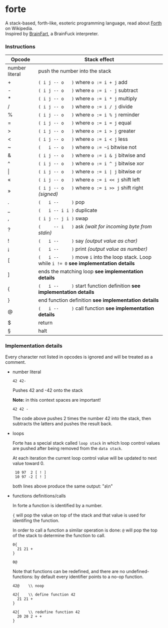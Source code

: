 # forte

A stack-based, forth-like, esoteric programming language, read about [Forth](https://en.wikipedia.org/wiki/Forth_(programming_language)) on Wikipedia.  
Inspired by [BrainFart](https://github.com/daddinuz/brainfart), a BrainFuck interpreter.

### Instructions

| Opcode         | Stack effect                                                                          |
|----------------|---------------------------------------------------------------------------------------|
| number literal | push the number into the stack
| \+             | `( i j -- o   )` where `o := i + j`  add
| \-             | `( i j -- o   )` where `o := i - j`  subtract
| \*             | `( i j -- o   )` where `o := i * j`  multiply
| \/             | `( i j -- o   )` where `o := i / j`  divide
| \%             | `( i j -- o   )` where `o := i % j`  reminder
| \=             | `( i j -- o   )` where `o := i = j`  equal
| \>             | `( i j -- o   )` where `o := i > j`  greater
| \<             | `( i j -- o   )` where `o := i < j`  less
| \~             | `(   i -- o   )` where `o := ~i`     bitwise not
| \&             | `( i j -- o   )` where `o := i & j`  bitwise and
| \^             | `( i j -- o   )` where `o := i ^ j`  bitwise xor
| \|             | `( i j -- o   )` where `o := i \| j` bitwise or
| «              | `( i j -- o   )` where `o := i << j` shift left
| »              | `( i j -- o   )` where `o := i >> j` shift right *(signed)*
| \.             | `(   i --     )`                     pop
| \_             | `(   i -- i i )`                     duplicate
| \,             | `( i j -- j i )`                     swap
| \?             | `(     -- i   )`                     ask *(wait for incoming byte from stdin)*
| \!             | `(   i --     )`                     say *(output value as char)*
| ¡              | `(   i --     )`                     print *(output value as number)*
| \[             | `(   i --     )`                     move `i` into the loop stack. Loop while `i != 0` **see implementation details**
| \]             |                                      ends the matching loop **see implementation details**
| \{             | `(   i --     )`                     start function definition **see implementation details**
| \}             |                                      end function definition **see implementation details**
| @              | `(   i --     )`                     call function **see implementation details**
| $              |                                      return
| §              |                                      halt

### Implementation details

Every character not listed in opcodes is ignored and will be treated as a comment.

- number literal
  
  ```
  42 42-
  ```
  
  Pushes 42 and -42 onto the stack
  
  **Note:** in this context spaces are important!
  
  ```
  42 42 -
  ```
  
  The code above pushes 2 times the number 42 into the stack,
  then subtracts the latters and pushes the result back.

- loops
  
  Forte has a special stack called `loop stack` in which loop control values
  are pushed after being removed from the `data stack`.
  
  At each iteration the current loop control value will be updated to next value toward 0.
  
  ```
   10 97  2 [ ! ]
   10 97 -2 [ ! ]
  ```
  
  both lines above produce the same output: "a\n"

- functions definitions/calls
  
  In forte a function is identified by a number.
  
  `{` will pop the value on top of the stack and that value is used for identifing the function.
  
  In order to call a function a similar operation is done:
  `@` will pop the top of the stack to determine the function to call.
  
  ```
  0{
    21 21 +
  }
  
  0@
  ```
  
  Note that functions can be redefined, and there are no undefined-functions: by default every identifier points to a no-op function.
  
  ```
  42@    \\ noop
  
  42{    \\ define function 42
    21 21 +
  }
  
  42{    \\ redefine function 42
    20 20 2 + +
  }
  ```
